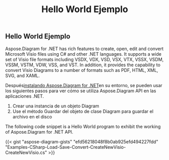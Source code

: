 ﻿---
title: Hello World Ejemplo
type: docs
weight: 90
url: /es/net/hello-world-example/
description: Esta página describe cómo crear un ejemplo de hola mundo con la biblioteca Aspose.Diagram.
---
## **Hello World Ejemplo**
Aspose.Diagram for .NET has rich features to create, open, edit and convert Microsoft Visio files using C# and other .NET languages. It supports a wide set of Visio file formats including VSDX, VDX, VSD, VSX, VTX, VSSX, VSDM, VSSM, VSTM, VDW, VSS, and VST. In addition, it provides the capability to convert Visio Diagrams to a number of formats such as PDF, HTML, XML, SVG, and XAML.

Después[instalando Aspose.Diagram for .NET](/diagram/es/net/installation/)en su entorno, se pueden usar los siguientes pasos para ver cómo se utiliza Aspose.Diagram API en las aplicaciones .NET.

1. Crear una instancia de un objeto Diagram
1. Use el método Guardar del objeto de clase Diagram para guardar el archivo en el disco

The following code snippet is a Hello World program to exhibit the working of Aspose.Diagram for .NET API. 

{{< gist "aspose-diagram-gists" "efd56218048f8b0ab925efd494227fdd" "Examples-CSharp-Load-Save-Convert-CreateNewVisio-CreateNewVisio.cs" >}}




